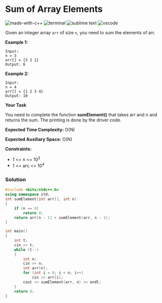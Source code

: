 # Sum of Array Elements
![made-with-c++](https://img.shields.io/badge/Made%20with-C++-007396.svg)
![terminal](https://img.shields.io/badge/Windows%20Terminal-4D4D4D?logo=windows%20terminal&logoColor=white)
![sublime text](https://img.shields.io/badge/sublime_text-%23575757.svg?logo=sublime-text&logoColor=important)
![vscode](https://img.shields.io/badge/Visual_Studio_Code-0078D4?logo=visual%20studio%20code&logoColor=white)

Given an integer array `arr` of size `n`, you need to sum the elements of arr.

__Example 1:__
```
Input:
n = 3
arr[] = {3 2 1}
Output: 6
```
__Example 2:__
```
Input:
n = 4
arr[] = {1 2 3 4}
Output: 10
```
__Your Task__

You need to complete the function **sumElement()** that takes arr and n and returns the sum. The printing is done by the driver code.

__Expected Time Complexity:__ O(N)

__Expected Auxiliary Space:__ O(N)

__Constraints:__
- 1 <= n <= 10<sup>3</sup>
- 1 <= arr<sub>i</sub> <= 10<sup>4</sup>

### Solution
```cpp
#include <bits/stdc++.h>
using namespace std;
int sumElement(int arr[], int n)
{
    if (n == 0)
        return 0;
    return arr[n - 1] + sumElement(arr, n - 1);
}

int main()
{
    int t;
    cin >> t;
    while (t--)
    {
        int n;
        cin >> n;
        int arr[n];
        for (int i = 0; i < n; i++)
            cin >> arr[i];
        cout << sumElement(arr, n) << endl;
    }
    return 0;
}
```